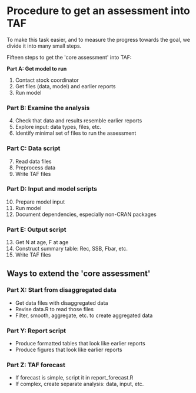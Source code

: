 # Procedure to get an assessment into TAF

To make this task easier, and to measure the progress towards the goal, we
divide it into many small steps.

Fifteen steps to get the 'core assessment' into TAF:

**Part A: Get model to run**
1. Contact stock coordinator
2. Get files (data, model) and earlier reports
3. Run model

### Part B: Examine the analysis
4. Check that data and results resemble earlier reports
5. Explore input: data types, files, etc.
6. Identify minimal set of files to run the assessment

### Part C: Data script
7. Read data files
8. Preprocess data
9. Write TAF files

### Part D: Input and model scripts
10. Prepare model input
11. Run model
12. Document dependencies, especially non-CRAN packages

### Part E: Output script
13. Get N at age, F at age
14. Construct summary table: Rec, SSB, Fbar, etc.
15. Write TAF files

## Ways to extend the 'core assessment'

### Part X: Start from disaggregated data
- Get data files with disaggregated data
- Revise data.R to read those files
- Filter, smooth, aggregate, etc. to create aggregated data

### Part Y: Report script
- Produce formatted tables that look like earlier reports
- Produce figures that look like earlier reports

### Part Z: TAF forecast
- If forecast is simple, script it in report_forecast.R
- If complex, create separate analysis: data, input, etc.
